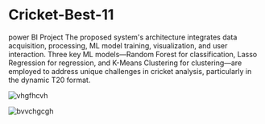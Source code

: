 # Cricket-Best-11
power BI Project 
The proposed system's architecture integrates data acquisition, processing, ML model training, visualization, and user interaction. Three key ML models—Random Forest for classification, Lasso Regression for regression, and K-Means Clustering for clustering—are employed to address unique challenges in cricket analysis, particularly in the dynamic T20 format.

![vhgfhcvh](https://github.com/user-attachments/assets/f85f4d9b-35b2-46f3-b754-e5ae1430cf42)

![bvvchgcgh](https://github.com/user-attachments/assets/b5b7842c-b2a1-4e13-838f-08a1a154e0eb)
